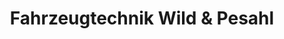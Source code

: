 ---
title: "Fahrzeugtechnik Wild & Pesahl"
url: /miltenberg/fahrzeugtechnik-wild-und-pesahl/
shop: Autowerkstatt
---